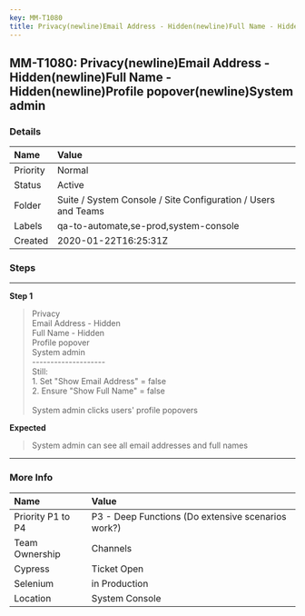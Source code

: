 ```yaml
---
key: MM-T1080
title: Privacy(newline)Email Address - Hidden(newline)Full Name - Hidden(newline)Profile popover(newline)System admin
---
```


## MM-T1080: Privacy(newline)Email Address - Hidden(newline)Full Name - Hidden(newline)Profile popover(newline)System admin

### Details

| Name     | Value                                                         |
| :------- | :------------------------------------------------------------ |
| Priority | Normal                                                        |
| Status   | Active                                                        |
| Folder   | Suite / System Console / Site Configuration / Users and Teams |
| Labels   | qa-to-automate,se-prod,system-console                         |
| Created  | 2020-01-22T16:25:31Z                                          |

### Steps

<hr/>

**Step 1**

> <article>Privacy<br />Email Address - Hidden<br />Full Name - Hidden<br />Profile popover<br />System admin<br />--------------------<br />Still:<br />1. Set &quot;Show Email Address&quot; = false<br />2. Ensure &quot;Show Full Name&quot; = false<br /><br />System admin clicks users' profile popovers</article>

**Expected**

> <article>System admin can see all email addresses and full names</article>

<hr/>

### More Info

| Name              | Value                                              |
| :---------------- | :------------------------------------------------- |
| Priority P1 to P4 | P3 - Deep Functions (Do extensive scenarios work?) |
| Team Ownership    | Channels                                           |
| Cypress           | Ticket Open                                        |
| Selenium          | in Production                                      |
| Location          | System Console                                     |
